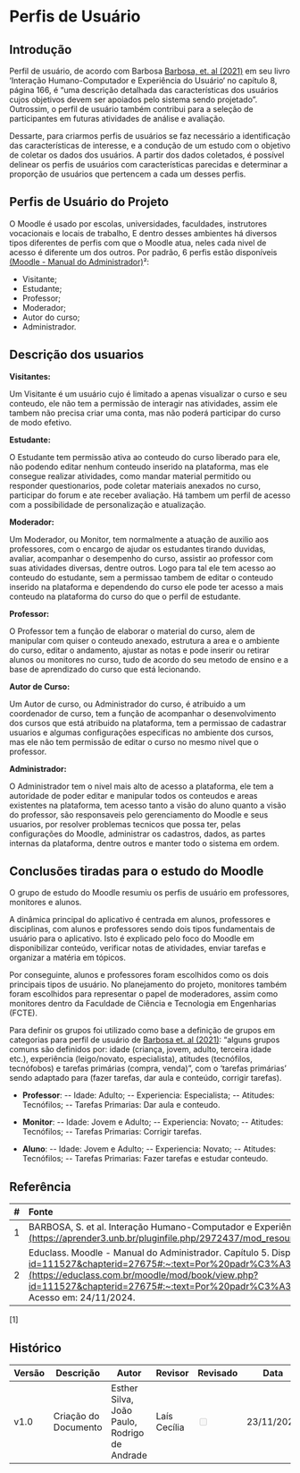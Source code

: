 # Perfis de Usuário


## Introdução

Perfil de usuário, de acordo com Barbosa [Barbosa, et. al (2021)](https://aprender3.unb.br/pluginfile.php/2972450/mod_resource/content/4/ihc-ux%20cap%207.pdf) em seu livro ‘Interação Humano-Computador e Experiência do Usuário‘ no capítulo 8, página 166, é “uma descrição detalhada das características dos usuários cujos objetivos devem ser apoiados pelo sistema sendo projetado”. Outrossim, o perfil de usuário também contribui para a seleção de participantes em futuras atividades de análise e avaliação.

Dessarte, para criarmos perfis de usuários se faz necessário a identificação das características de interesse, e a condução de um estudo com o objetivo de coletar os dados dos usuários. A partir dos dados coletados, é possível delinear os perfis de usuários com características parecidas e determinar a proporção de usuários que pertencem a cada um desses perfis.

## Perfis de Usuário do Projeto

O Moodle é usado por escolas, universidades, faculdades, instrutores vocacionais e locais de trabalho, E dentro desses ambientes há diversos tipos diferentes de perfis com que o Moodle atua, neles cada nivel de acesso é diferente um dos outros. Por padrão, 6 perfis estão disponíveis [(Moodle - Manual do Administrador)](https://educlass.com.br/moodle/mod/book/view.php?id=111527&chapterid=27675#:~:text=Por%20padr%C3%A3o%20o%20Moodle%20possui,autor%20de%20curso%20e%20administrador.&text=Para%20um%20mesmo%20usu%C3%A1rio%20%C3%A9%20poss%C3%ADvel%20ter%20diferentes%20perfis%20associados.)²:

- Visitante;
- Estudante;
- Professor;
- Moderador;
- Autor do curso;
- Administrador.

## Descrição dos usuarios
 
**Visitantes:**

Um Visitante é um usuário cujo é limitado a apenas visualizar o curso e seu conteudo, ele não tem a permissão de interagir nas atividades, assim ele tambem não precisa criar uma conta, mas não poderá participar do curso de modo efetivo.

**Estudante:**

O Estudante tem permissão ativa ao conteudo do curso liberado para ele, não podendo editar nenhum conteudo inserido na plataforma, mas ele consegue realizar atividades, como mandar material permitido ou responder questionarios, pode coletar materiais anexados no curso, participar do forum e ate receber avaliação. Há tambem um perfil de acesso com a possibilidade de personalização e atualização.

**Moderador:**

Um Moderador, ou Monitor, tem normalmente a atuação de auxilio aos professores, com o encargo de ajudar os estudantes tirando duvidas, avaliar, acompanhar o desempenho do curso, assistir ao professor com suas atividades diversas, dentre outros. Logo para tal ele tem acesso ao conteudo do estudante, sem a permissao tambem de editar o conteudo inserido na plataforma e dependendo do curso ele pode ter acesso a mais conteudo na plataforma do curso do que o perfil de estudante.

**Professor:**

O Professor tem a função de elaborar o material do curso, alem de manipular com quiser o conteudo anexado, estrutura a area e o ambiente do curso, editar o andamento, ajustar as notas e pode inserir ou retirar alunos ou monitores no curso, tudo de acordo do seu metodo de ensino e a base de aprendizado do curso que está lecionando.

**Autor de Curso:**

Um Autor de curso, ou Administrador do curso, é atribuido a um coordenador de curso, tem a função de acompanhar o desenvolvimento dos cursos que está atribuido na plataforma, tem a permissao de cadastrar usuarios e algumas configurações especificas no ambiente dos cursos, mas ele não tem permissão de editar o curso no mesmo nivel que o professor.

**Administrador:**

O Administrador tem o nivel mais alto de acesso a plataforma, ele tem a autoridade de poder editar e manipular todos os conteudos e areas existentes na plataforma, tem acesso tanto a visão do aluno quanto a visão do professor, são responsaveis pelo gerenciamento do Moodle e seus usuarios, por resolver problemas tecnicos que possa ter, pelas configurações do Moodle, administrar os cadastros, dados, as partes internas da plataforma, dentre outros e manter todo o sistema em ordem.

## Conclusões tiradas para o estudo do Moodle

O grupo de estudo do Moodle resumiu os perfis de usuário em professores, monitores e alunos. 

A dinâmica principal do aplicativo é centrada em alunos, professores e disciplinas, com alunos e professores sendo dois tipos fundamentais de usuário para o aplicativo. Isto é explicado pelo foco do Moodle em disponibilizar conteúdo, verificar notas de atividades, enviar tarefas e organizar a matéria em tópicos.

Por conseguinte, alunos e professores foram escolhidos como os dois principais tipos de usuário. No planejamento do projeto, monitores também foram escolhidos para representar o papel de moderadores, assim como monitores dentro da Faculdade de Ciência e Tecnologia em Engenharias (FCTE). 

Para definir os grupos foi utilizado como base a definição de grupos em categorias para perfil de usuário de [Barbosa et. al (2021)](https://aprender3.unb.br/pluginfile.php/2972437/mod_resource/content/2/ihc-ux-%20Personas.pdf):  “alguns grupos comuns são definidos por: idade (criança, jovem, adulto, terceira idade etc.), experiência (leigo/novato, especialista), atitudes (tecnófilos, tecnófobos) e tarefas primárias (compra, venda)”, com o ‘tarefas primárias’ sendo adaptado para (fazer tarefas, dar aula e conteúdo, corrigir tarefas).

- **Professor**:
-- Idade: Adulto;
-- Experiencia: Especialista;
-- Atitudes: Tecnófilos;
-- Tarefas Primarias: Dar aula e conteudo.

- **Monitor**:
-- Idade: Jovem e Adulto;
-- Experiencia: Novato;
-- Atitudes: Tecnófilos;
-- Tarefas Primarias: Corrigir tarefas.

- **Aluno**:
-- Idade: Jovem e Adulto;
-- Experiencia: Novato;
-- Atitudes: Tecnófilos;
-- Tarefas Primarias: Fazer tarefas e estudar conteudo.

## Referência

| # | Fonte |
|---|:------|
| 1 | BARBOSA, S. et al. Interação Humano-Computador e Experiência do Usuário. [s.l.] Autopublicação - Leanpub, 2021. Capítulo 8, Página 166. Seção disponível em: [https://aprender3.unb.br/pluginfile.php/2972437/mod_resource/content/2/ihc-ux-%20Personas.pdf](https://aprender3.unb.br/pluginfile.php/2972437/mod_resource/content/2/ihc-ux-%20Personas.pdf).  Acesso em: 22/11/2024.| 
| 2 | Educlass. Moodle - Manual do Administrador. Capítulo 5. Disponível em: [https://educlass.com.br/moodle/mod/book/view.php?id=111527&chapterid=27675#:~:text=Por%20padr%C3%A3o%20o%20Moodle%20possui,autor%20de%20curso%20e%20administrador.&text=Para%20um%20mesmo%20usu%C3%A1rio%20%C3%A9%20poss%C3%ADvel%20ter%20diferentes%20perfis%20associados.](https://educlass.com.br/moodle/mod/book/view.php?id=111527&chapterid=27675#:~:text=Por%20padr%C3%A3o%20o%20Moodle%20possui,autor%20de%20curso%20e%20administrador.&text=Para%20um%20mesmo%20usu%C3%A1rio%20%C3%A9%20poss%C3%ADvel%20ter%20diferentes%20perfis%20associados.).  Acesso em: 24/11/2024.| 

[1] 


## Histórico

| Versão | Descrição     | Autor        | Revisor     | Revisado| Data       |
|--------|---------------|--------------|-------------|-------|-----|
| v1.0   | Criação do Documento | Esther Silva, João Paulo, Rodrigo de Andrade | Laís Cecília |<input type="checkbox" onclick="return false;" disabled/>| 23/11/2024 |

